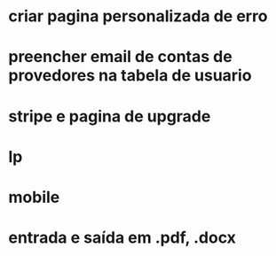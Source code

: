 # criar pagina personalizada de erro
# preencher email de contas de provedores na tabela de usuario
# stripe e pagina de upgrade
# lp
# mobile
# entrada e saída em .pdf, .docx